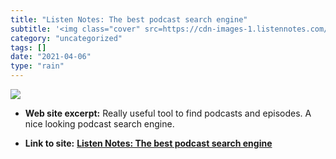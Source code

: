 ```yaml
---
title: "Listen Notes: The best podcast search engine"
subtitle: '<img class="cover" src=https://cdn-images-1.listennotes.com/web/image/839fea0f5e284b62a83b291031676e...'
category: "uncategorized"
tags: []
date: "2021-04-06"
type: "rain"
---
```

<img class="cover" src=https://cdn-images-1.listennotes.com/web/image/839fea0f5e284b62a83b291031676e4b.jpg>



* **Web site excerpt:** Really useful tool to find podcasts and episodes. A nice looking podcast search engine.

* **Link to site:** **[Listen Notes: The best podcast search engine](https://www.listennotes.com)**